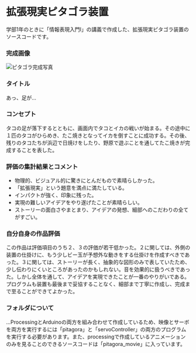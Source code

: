 # 拡張現実ピタゴラ装置
学部1年のときに「情報表現入門Ⅰ」の講義で作成した、拡張現実ピタゴラ装置のソースコードです。

### 完成画像
![ピタゴラ完成写真](https://user-images.githubusercontent.com/50357319/121623014-e7130800-caa9-11eb-8b71-abe71e4cd521.jpeg)


### タイトル
あっ、足が…

### コンセプト 
タコの足が落下するとともに、画面内でタコとイカの戦いが始まる。その途中に１匹のタコがひらめき、たこ焼きとなってイカを倒すことに成功する。その後、残りのタコたちが浜辺で日焼けをしたり、野原で遊ぶことを通してたこ焼きが完成することを表した。

### 評価の集計結果とコメント

- 物理的、ビジュアル的に驚きにとんだもので素晴らしかった。
- 「拡張現実」という題意を満点に満たしている。
- インパクトが強く、印象に残った。
- 実現の難しいアイデアをやり遂げたことが素晴らしい。
- ストーリーの面白さやまとまり、アイデアの発想、細部へのこだわりの全てがすごい。

### 自分自身の作品評価
この作品は評価項目のうち２、３の評価が若干低かった。２に関しては、外側の装置の仕掛けに、もう少しビー玉が予想外な動きをする仕掛けを作成すべきであった。３に関しては、ストーリーが長く、抽象的な図形のみで表していたため、少し伝わりにくいところがあったのかもしれない。音を効果的に扱うべきであった。しかし全体を通して、アイデアを実現できたことが一番のやりがいである。プログラムも装置も最後まで妥協することなく、細部まで丁寧に作成し、完成まで至ることができてよかった。

### フォルダについて
...ProcessingとArduinoの両方を組み合わせて作成しているため、映像とサーボを両方を実行するには「pitagora」と「servoController」の両方のプログラムを実行する必要があります。また、processingで作成しているアニメーションのみを見ることのできるソースコードは「pitagora_movie」に入っています。
